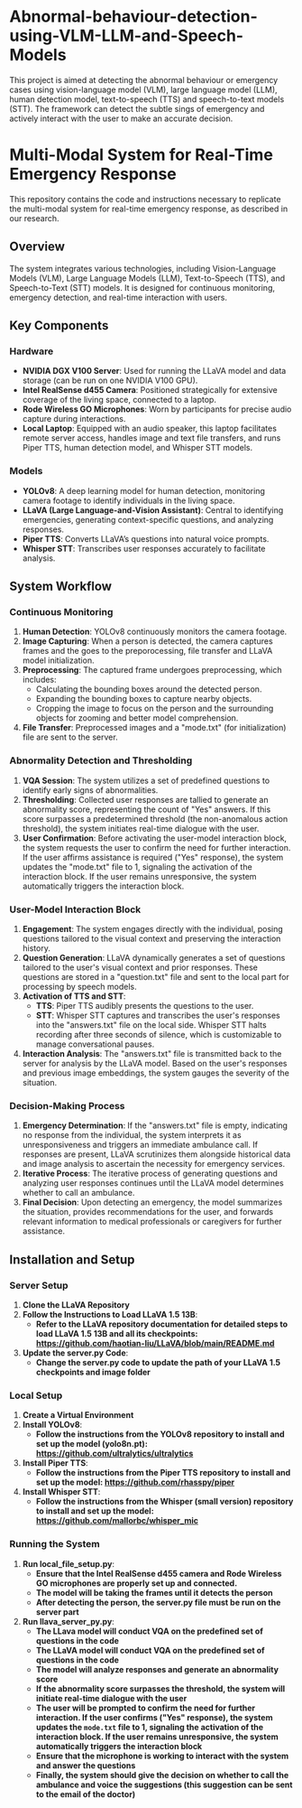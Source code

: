 # Abnormal-behaviour-detection-using-VLM-LLM-and-Speech-Models
This project is aimed at detecting the abnormal behaviour or emergency cases using vision-language model (VLM), large language model (LLM), human detection model, text-to-speech (TTS) and speech-to-text models (STT).  The  framework can detect the subtle sings of emergency and actively interact with the user to make an accurate decision.

# Multi-Modal System for Real-Time Emergency Response

This repository contains the code and instructions necessary to replicate the multi-modal system for real-time emergency response, as described in our research.

## Overview

The system integrates various technologies, including Vision-Language Models (VLM), Large Language Models (LLM), Text-to-Speech (TTS), and Speech-to-Text (STT) models. It is designed for continuous monitoring, emergency detection, and real-time interaction with users.

## Key Components

### Hardware

- **NVIDIA DGX V100 Server**: Used for running the LLaVA model and data storage (can be run on one NVIDIA V100 GPU).
- **Intel RealSense d455 Camera**: Positioned strategically for extensive coverage of the living space, connected to a laptop.
- **Rode Wireless GO Microphones**: Worn by participants for precise audio capture during interactions.
- **Local Laptop**: Equipped with an audio speaker, this laptop facilitates remote server access, handles image and text file transfers, and runs Piper TTS, human detection model, and Whisper STT models.

### Models

- **YOLOv8**: A deep learning model for human detection, monitoring camera footage to identify individuals in the living space.
- **LLaVA (Large Language-and-Vision Assistant)**: Central to identifying emergencies, generating context-specific questions, and analyzing responses.
- **Piper TTS**: Converts LLaVA’s questions into natural voice prompts.
- **Whisper STT**: Transcribes user responses accurately to facilitate analysis.

## System Workflow

### Continuous Monitoring

1. **Human Detection**: YOLOv8 continuously monitors the camera footage.
2. **Image Capturing**: When a person is detected, the camera captures frames and the goes to the preporocessing, file transfer and LLaVA model initialization.
3. **Preprocessing**: The captured frame undergoes preprocessing, which includes:
   - Calculating the bounding boxes around the detected person.
   - Expanding the bounding boxes to capture nearby objects.
   - Cropping the image to focus on the person and the surrounding objects for zooming and better model comprehension.
4. **File Transfer**: Preprocessed images and a "mode.txt" (for initialization) file are sent to the server.

### Abnormality Detection and Thresholding

1. **VQA Session**: The system utilizes a set of predefined questions to identify early signs of abnormalities.
2. **Thresholding**: Collected user responses are tallied to generate an abnormality score, representing the count of "Yes" answers. If this score surpasses a predetermined threshold (the non-anomalous action threshold), the system initiates real-time dialogue with the user.
3. **User Confirmation**: Before activating the user-model interaction block, the system requests the user to confirm the need for further interaction. If the user affirms assistance is required ("Yes" response), the system updates the "mode.txt" file to 1, signaling the activation of the interaction block. If the user remains unresponsive, the system automatically triggers the interaction block.

### User-Model Interaction Block

1. **Engagement**: The system engages directly with the individual, posing questions tailored to the visual context and preserving the interaction history.
2. **Question Generation**: LLaVA dynamically generates a set of questions tailored to the user's visual context and prior responses. These questions are stored in a "question.txt" file and sent to the local part for processing by speech models.
3. **Activation of TTS and STT**: 
   - **TTS**: Piper TTS audibly presents the questions to the user.
   - **STT**: Whisper STT captures and transcribes the user's responses into the "answers.txt" file on the local side. Whisper STT halts recording after three seconds of silence, which is customizable to manage conversational pauses.
4. **Interaction Analysis**: The "answers.txt" file is transmitted back to the server for analysis by the LLaVA model. Based on the user's responses and previous image embeddings, the system gauges the severity of the situation.

### Decision-Making Process

1. **Emergency Determination**: If the "answers.txt" file is empty, indicating no response from the individual, the system interprets it as unresponsiveness and triggers an immediate ambulance call. If responses are present, LLaVA scrutinizes them alongside historical data and image analysis to ascertain the necessity for emergency services.
2. **Iterative Process**: The iterative process of generating questions and analyzing user responses continues until the LLaVA model determines whether to call an ambulance.
3. **Final Decision**: Upon detecting an emergency, the model summarizes the situation, provides recommendations for the user, and forwards relevant information to medical professionals or caregivers for further assistance.

## Installation and Setup



### Server Setup

1. **Clone the LLaVA Repository**
2. **Follow the Instructions to Load LLaVA 1.5 13B**:
      - **Refer to the LLaVA repository documentation for detailed steps to load LLaVA 1.5 13B and all its checkpoints: https://github.com/haotian-liu/LLaVA/blob/main/README.md**
4. **Update the server.py Code**:
      - **Change the server.py code to update the path of your LLaVA 1.5 checkpoints and image folder**
### Local Setup

1. **Create a Virtual Environment**
2. **Install YOLOv8**:
      - **Follow the instructions from the YOLOv8 repository to install and set up the model (yolo8n.pt): https://github.com/ultralytics/ultralytics**
3. **Install Piper TTS**:
      - **Follow the instructions from the Piper TTS repository to install and set up the model: https://github.com/rhasspy/piper**
4. **Install Whisper STT**:
      - **Follow the instructions from the Whisper (small version) repository to install and set up the model: https://github.com/mallorbc/whisper_mic**
### Running the System
1. **Run local_file_setup.py**:
      - **Ensure that the Intel RealSense d455 camera and Rode Wireless GO microphones are properly set up and connected.**
      - **The model will be taking the frames until it detects the person**
      - **After detecting the person, the server.py file must be run on the server part**
2. **Run llava_server_py.py**:
      - **The LLava model will conduct VQA on the predefined set of questions in the code**
      - **The LLaVA model will conduct VQA on the predefined set of questions in the code**
      - **The model will analyze responses and generate an abnormality score**
      - **If the abnormality score surpasses the threshold, the system will initiate real-time dialogue with the user**
      - **The user will be prompted to confirm the need for further interaction. If the user confirms ("Yes" response), the system updates the `mode.txt` file to 1, signaling the activation of the interaction block. If the user remains unresponsive, the system automatically triggers the interaction block**
      - **Ensure that the microphone is working to interact with the system and answer the questions**
      - **Finally, the system should give the decision on whether to call the ambulance and voice the suggestions (this suggestion can be sent to the email of the doctor)** 
